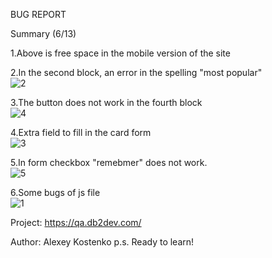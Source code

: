 BUG REPORT


Summary (6/13)
<p>1.Above is free space in the mobile version of the site</p>

2.In the second block, an error in the spelling "most popular"<br>
![2](https://user-images.githubusercontent.com/31034017/63572602-e97e3800-c58b-11e9-9016-a4a999caa7eb.PNG)


3.The button does not work in the fourth block<br>
![4](https://user-images.githubusercontent.com/31034017/63572638-fb5fdb00-c58b-11e9-84d6-8aa5eb641e54.PNG)


4.Extra field to fill in the card form<br>
![3](https://user-images.githubusercontent.com/31034017/63572665-0ca8e780-c58c-11e9-9fc6-b9ad1ea36eeb.PNG)




5.In form  checkbox "remebmer" does not work.<br>
![5](https://user-images.githubusercontent.com/31034017/63572706-3104c400-c58c-11e9-9dfd-ae0d8c16ac3e.PNG)



6.Some bugs of js file<br>
![1](https://user-images.githubusercontent.com/31034017/63572542-c6538880-c58b-11e9-9510-64bb38e59248.PNG)


Project: 
https://qa.db2dev.com/

Author: Аlexey Kostenko
p.s.
Ready to learn!
